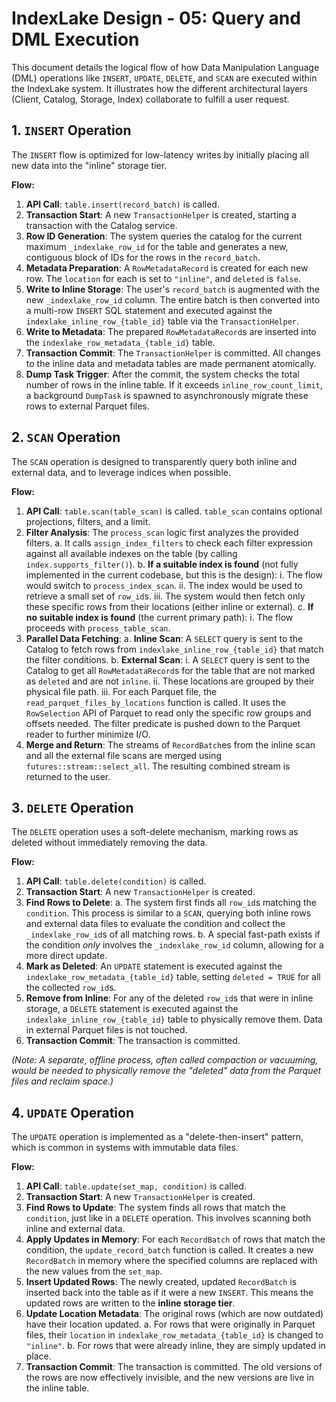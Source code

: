 # IndexLake Design - 05: Query and DML Execution

This document details the logical flow of how Data Manipulation Language (DML) operations like `INSERT`, `UPDATE`, `DELETE`, and `SCAN` are executed within the IndexLake system. It illustrates how the different architectural layers (Client, Catalog, Storage, Index) collaborate to fulfill a user request.

## 1. `INSERT` Operation

The `INSERT` flow is optimized for low-latency writes by initially placing all new data into the "inline" storage tier.

**Flow:**
1.  **API Call**: `table.insert(record_batch)` is called.
2.  **Transaction Start**: A new `TransactionHelper` is created, starting a transaction with the Catalog service.
3.  **Row ID Generation**: The system queries the catalog for the current maximum `_indexlake_row_id` for the table and generates a new, contiguous block of IDs for the rows in the `record_batch`.
4.  **Metadata Preparation**: A `RowMetadataRecord` is created for each new row. The `location` for each is set to `"inline"`, and `deleted` is `false`.
5.  **Write to Inline Storage**: The user's `record_batch` is augmented with the new `_indexlake_row_id` column. The entire batch is then converted into a multi-row `INSERT` SQL statement and executed against the `indexlake_inline_row_{table_id}` table via the `TransactionHelper`.
6.  **Write to Metadata**: The prepared `RowMetadataRecord`s are inserted into the `indexlake_row_metadata_{table_id}` table.
7.  **Transaction Commit**: The `TransactionHelper` is committed. All changes to the inline data and metadata tables are made permanent atomically.
8.  **Dump Task Trigger**: After the commit, the system checks the total number of rows in the inline table. If it exceeds `inline_row_count_limit`, a background `DumpTask` is spawned to asynchronously migrate these rows to external Parquet files.

## 2. `SCAN` Operation

The `SCAN` operation is designed to transparently query both inline and external data, and to leverage indices when possible.

**Flow:**
1.  **API Call**: `table.scan(table_scan)` is called. `table_scan` contains optional projections, filters, and a limit.
2.  **Filter Analysis**: The `process_scan` logic first analyzes the provided filters.
    a. It calls `assign_index_filters` to check each filter expression against all available indexes on the table (by calling `index.supports_filter()`).
    b. **If a suitable index is found** (not fully implemented in the current codebase, but this is the design):
        i. The flow would switch to `process_index_scan`.
        ii. The index would be used to retrieve a small set of `row_id`s.
        iii. The system would then fetch only these specific rows from their locations (either inline or external).
    c. **If no suitable index is found** (the current primary path):
        i. The flow proceeds with `process_table_scan`.
3.  **Parallel Data Fetching**:
    a. **Inline Scan**: A `SELECT` query is sent to the Catalog to fetch rows from `indexlake_inline_row_{table_id}` that match the filter conditions.
    b. **External Scan**:
        i. A `SELECT` query is sent to the Catalog to get all `RowMetadataRecord`s for the table that are not marked as `deleted` and are not `inline`.
        ii. These locations are grouped by their physical file path.
        iii. For each Parquet file, the `read_parquet_files_by_locations` function is called. It uses the `RowSelection` API of Parquet to read only the specific row groups and offsets needed. The filter predicate is pushed down to the Parquet reader to further minimize I/O.
4.  **Merge and Return**: The streams of `RecordBatch`es from the inline scan and all the external file scans are merged using `futures::stream::select_all`. The resulting combined stream is returned to the user.

## 3. `DELETE` Operation

The `DELETE` operation uses a soft-delete mechanism, marking rows as deleted without immediately removing the data.

**Flow:**
1.  **API Call**: `table.delete(condition)` is called.
2.  **Transaction Start**: A new `TransactionHelper` is created.
3.  **Find Rows to Delete**:
    a. The system first finds all `row_id`s matching the `condition`. This process is similar to a `SCAN`, querying both inline rows and external data files to evaluate the condition and collect the `_indexlake_row_id`s of all matching rows.
    b. A special fast-path exists if the condition *only* involves the `_indexlake_row_id` column, allowing for a more direct update.
4.  **Mark as Deleted**: An `UPDATE` statement is executed against the `indexlake_row_metadata_{table_id}` table, setting `deleted = TRUE` for all the collected `row_id`s.
5.  **Remove from Inline**: For any of the deleted `row_id`s that were in inline storage, a `DELETE` statement is executed against the `indexlake_inline_row_{table_id}` table to physically remove them. Data in external Parquet files is not touched.
6.  **Transaction Commit**: The transaction is committed.

*(Note: A separate, offline process, often called compaction or vacuuming, would be needed to physically remove the "deleted" data from the Parquet files and reclaim space.)*

## 4. `UPDATE` Operation

The `UPDATE` operation is implemented as a "delete-then-insert" pattern, which is common in systems with immutable data files.

**Flow:**
1.  **API Call**: `table.update(set_map, condition)` is called.
2.  **Transaction Start**: A new `TransactionHelper` is created.
3.  **Find Rows to Update**: The system finds all rows that match the `condition`, just like in a `DELETE` operation. This involves scanning both inline and external data.
4.  **Apply Updates in Memory**: For each `RecordBatch` of rows that match the condition, the `update_record_batch` function is called. It creates a new `RecordBatch` in memory where the specified columns are replaced with the new values from the `set_map`.
5.  **Insert Updated Rows**: The newly created, updated `RecordBatch` is inserted back into the table as if it were a new `INSERT`. This means the updated rows are written to the **inline storage tier**.
6.  **Update Location Metadata**: The original rows (which are now outdated) have their location updated.
    a. For rows that were originally in Parquet files, their `location` in `indexlake_row_metadata_{table_id}` is changed to `"inline"`.
    b. For rows that were already inline, they are simply updated in place.
7.  **Transaction Commit**: The transaction is committed. The old versions of the rows are now effectively invisible, and the new versions are live in the inline table.
